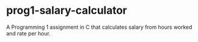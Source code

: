 # prog1-salary-calculator
A Programming 1 assignment in C that calculates salary from hours worked and rate per hour.
